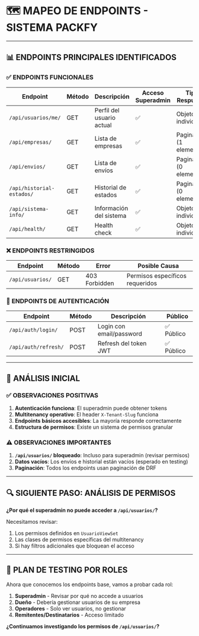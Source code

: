 # 🗺️ **MAPEO DE ENDPOINTS - SISTEMA PACKFY**

---

## 📊 **ENDPOINTS PRINCIPALES IDENTIFICADOS**

### ✅ **ENDPOINTS FUNCIONALES**

| Endpoint                  | Método | Descripción               | Acceso Superadmin | Tipo Respuesta         |
| ------------------------- | ------ | ------------------------- | ----------------- | ---------------------- |
| `/api/usuarios/me/`       | GET    | Perfil del usuario actual | ✅                | Objeto individual      |
| `/api/empresas/`          | GET    | Lista de empresas         | ✅                | Paginado (1 elemento)  |
| `/api/envios/`            | GET    | Lista de envíos           | ✅                | Paginado (0 elementos) |
| `/api/historial-estados/` | GET    | Historial de estados      | ✅                | Paginado (0 elementos) |
| `/api/sistema-info/`      | GET    | Información del sistema   | ✅                | Objeto individual      |
| `/api/health/`            | GET    | Health check              | ✅                | Objeto individual      |

### ❌ **ENDPOINTS RESTRINGIDOS**

| Endpoint         | Método | Error         | Posible Causa                   |
| ---------------- | ------ | ------------- | ------------------------------- |
| `/api/usuarios/` | GET    | 403 Forbidden | Permisos específicos requeridos |

### 🔐 **ENDPOINTS DE AUTENTICACIÓN**

| Endpoint             | Método | Descripción              | Público    |
| -------------------- | ------ | ------------------------ | ---------- |
| `/api/auth/login/`   | POST   | Login con email/password | ✅ Público |
| `/api/auth/refresh/` | POST   | Refresh del token JWT    | ✅ Público |

---

## 🎯 **ANÁLISIS INICIAL**

### ✅ **OBSERVACIONES POSITIVAS**

1. **Autenticación funciona**: El superadmin puede obtener tokens
2. **Multitenancy operativo**: El header `X-Tenant-Slug` funciona
3. **Endpoints básicos accesibles**: La mayoría responde correctamente
4. **Estructura de permisos**: Existe un sistema de permisos granular

### ⚠️ **OBSERVACIONES IMPORTANTES**

1. **`/api/usuarios/` bloqueado**: Incluso para superadmin (revisar permisos)
2. **Datos vacíos**: Los envíos e historial están vacíos (esperado en testing)
3. **Paginación**: Todos los endpoints usan paginación de DRF

---

## 🔍 **SIGUIENTE PASO: ANÁLISIS DE PERMISOS**

**¿Por qué el superadmin no puede acceder a `/api/usuarios/`?**

Necesitamos revisar:

1. Los permisos definidos en `UsuarioViewSet`
2. Las clases de permisos específicas del multitenancy
3. Si hay filtros adicionales que bloquean el acceso

---

## 🚀 **PLAN DE TESTING POR ROLES**

Ahora que conocemos los endpoints base, vamos a probar cada rol:

1. **Superadmin** - Revisar por qué no accede a usuarios
2. **Dueño** - Debería gestionar usuarios de su empresa
3. **Operadores** - Solo ver usuarios, no gestionar
4. **Remitentes/Destinatarios** - Acceso limitado

**¿Continuamos investigando los permisos de `/api/usuarios/`?**
